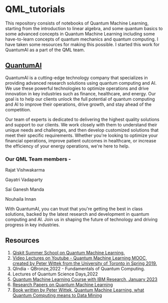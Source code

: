 # QML_tutorials
This repository consists of notebooks of Quantum Machine Learning, starting from the introduction to linear algebra, and some quantum basics to some advanced concepts in Quantum Machine Learning including some have-to-learn concepts of quantum mechanics and quantum computing.
I have taken some resources for making this possible. I started this work for QuantumAI as a part of the QML team.
## [QuantumAI](https://www.linkedin.com/company/quantumopenai/)
QuantumAI is a cutting-edge technology company that specializes in providing advanced research solutions using quantum computing and AI. We use these powerful technologies to optimize operations and drive innovation in key industries such as finance, healthcare, and energy. Our goal is to help our clients unlock the full potential of quantum computing and AI to improve their operations, drive growth, and stay ahead of the competition.

Our team of experts is dedicated to delivering the highest quality solutions and support to our clients. We work closely with them to understand their unique needs and challenges, and then develop customized solutions that meet their specific requirements. Whether you're looking to optimize your financial operations, improve patient outcomes in healthcare, or increase the efficiency of your energy operations, we're here to help.


### Our QML Team members -

Rajat Vishwakarma 

Gayatri Vadaparty

Sai Ganesh Manda 

Nouhaila Innan

With QuantumAI, you can trust that you're getting the best in class solutions, backed by the latest research and development in quantum computing and AI. Join us in shaping the future of technology and driving progress in key industries.
## Resources
1. [ Qiskit Summer School on Quantum Machine Learning. ](https://qiskit.org/learn/summer-school/quantum-computing-and-quantum-learning-2021/)
2. [ Video Lectures on Youtube - Quantum Machine Learning MOOC, created by Peter Wittek from the University of Toronto in Spring 2019. ](https://www.youtube.com/playlist?list=PLmRxgFnCIhaMgvot-Xuym_hn69lmzIokg) 
3. QIndia - QBronze,2022 - Fundamentals of Quantum Computing.
4. Lectures of Quantum Science Days,2022 
5. [Quantum Machine Learning Course with IBM Research, January 2023](https://open.hpi.de/courses/qc-machineLearning2023)
6. [Research Papers on Quantum Machine Learning](https://paperswithcode.com/task/quantum-machine-learning)
7. [Book written by Peter Wittek, Quantum Machine Learning, what Quantum Computing means to Data Mining](https://www.amazon.in/Quantum-Machine-Learning-Computing-Mining/dp/0128100400)

  
